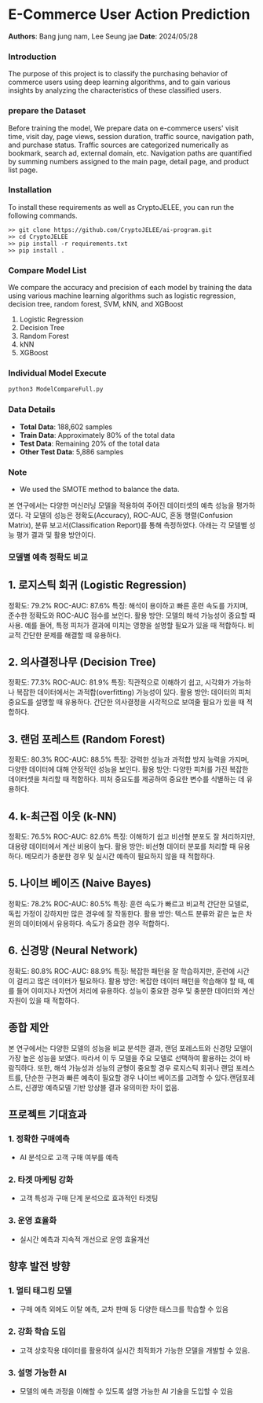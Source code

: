 # E-Commerce User Action Prediction

**Authors**: Bang jung nam, Lee Seung jae 
**Date**: 2024/05/28

### Introduction
The purpose of this project is to classify the purchasing behavior of commerce users using deep learning algorithms, and to gain various insights by analyzing the characteristics of these classified users.

### prepare the Dataset 
Before training the model, We prepare data on e-commerce users' visit time, visit day, page views, session duration, traffic source, navigation path, and purchase status. Traffic sources are categorized numerically as bookmark, search ad, external domain, etc. Navigation paths are quantified by summing numbers assigned to the main page, detail page, and product list page.

### Installation
To install these requirements as well as CryptoJELEE, you can run the following commands.

```install
>> git clone https://github.com/CryptoJELEE/ai-program.git
>> cd CryptoJELEE
>> pip install -r requirements.txt
>> pip install .
```

### Compare Model List
We compare the accuracy and precision of each model by training the data using various machine learning algorithms such as logistic regression, decision tree, random forest, SVM, kNN, and XGBoost
1. Logistic Regression
2. Decision Tree
3. Random Forest
4. kNN
5. XGBoost

### Individual Model Execute
```python
python3 ModelCompareFull.py
```

### Data Details
- **Total Data**: 188,602 samples
- **Train Data**: Approximately 80% of the total data 
- **Test Data**: Remaining 20% of the total data
- **Other Test Data**: 5,886 samples

### Note
- We used the SMOTE method to balance the data.

본 연구에서는 다양한 머신러닝 모델을 적용하여 주어진 데이터셋의 예측 성능을 평가하였다. 각 모델의 성능은 정확도(Accuracy), ROC-AUC, 혼동 행렬(Confusion Matrix), 분류 보고서(Classification Report)를 통해 측정하였다. 아래는 각 모델별 성능 평가 결과 및 활용 방안이다.

### 모델별 예측 정확도 비교 

## 1. 로지스틱 회귀 (Logistic Regression)
정확도: 79.2%
ROC-AUC: 87.6%
특징: 해석이 용이하고 빠른 훈련 속도를 가지며, 준수한 정확도와 ROC-AUC 점수를 보인다.
활용 방안:
모델의 해석 가능성이 중요할 때 사용. 예를 들어, 특정 피처가 결과에 미치는 영향을 설명할 필요가 있을 때 적합하다.
비교적 간단한 문제를 해결할 때 유용하다.

## 2. 의사결정나무 (Decision Tree)
정확도: 77.3%
ROC-AUC: 81.9%
특징: 직관적으로 이해하기 쉽고, 시각화가 가능하나 복잡한 데이터에서는 과적합(overfitting) 가능성이 있다.
활용 방안:
데이터의 피처 중요도를 설명할 때 유용하다.
간단한 의사결정을 시각적으로 보여줄 필요가 있을 때 적합하다.

## 3. 랜덤 포레스트 (Random Forest)
정확도: 80.3%
ROC-AUC: 88.5%
특징: 강력한 성능과 과적합 방지 능력을 가지며, 다양한 데이터에 대해 안정적인 성능을 보인다.
활용 방안:
다양한 피처를 가진 복잡한 데이터셋을 처리할 때 적합하다.
피처 중요도를 제공하여 중요한 변수를 식별하는 데 유용하다.

## 4. k-최근접 이웃 (k-NN)
정확도: 76.5%
ROC-AUC: 82.6%
특징: 이해하기 쉽고 비선형 분포도 잘 처리하지만, 대용량 데이터에서 계산 비용이 높다.
활용 방안:
비선형 데이터 분포를 처리할 때 유용하다.
메모리가 충분한 경우 및 실시간 예측이 필요하지 않을 때 적합하다.

## 5. 나이브 베이즈 (Naive Bayes)
정확도: 78.2%
ROC-AUC: 80.5%
특징: 훈련 속도가 빠르고 비교적 간단한 모델로, 독립 가정이 강하지만 많은 경우에 잘 작동한다.
활용 방안:
텍스트 분류와 같은 높은 차원의 데이터에서 유용하다.
속도가 중요한 경우 적합하다.

## 6. 신경망 (Neural Network)
정확도: 80.8%
ROC-AUC: 88.9%
특징: 복잡한 패턴을 잘 학습하지만, 훈련에 시간이 걸리고 많은 데이터가 필요하다.
활용 방안:
복잡한 데이터 패턴을 학습해야 할 때, 예를 들어 이미지나 자연어 처리에 유용하다.
성능이 중요한 경우 및 충분한 데이터와 계산 자원이 있을 때 적합하다.

## 종합 제안
본 연구에서는 다양한 모델의 성능을 비교 분석한 결과, 랜덤 포레스트와 신경망 모델이 가장 높은 성능을 보였다. 따라서 이 두 모델을 주요 모델로 선택하여 활용하는 것이 바람직하다. 또한, 해석 가능성과 성능의 균형이 중요할 경우 로지스틱 회귀나 랜덤 포레스트를, 단순한 구현과 빠른 예측이 필요할 경우 나이브 베이즈를 고려할 수 있다.랜덤포레스트, 신경망 예측모델 기반 앙상블 결과 유의미한 차이 없음.


## 프로젝트 기대효과
### 1. 정확한 구매예측
   - AI 분석으로 고객 구매 여부를 예측
### 2. 타겟 마케팅 강화
   - 고객 특성과 구매 단계 분석으로 효과적인 타겟팅
### 3. 운영 효율화
   - 실시간 예측과 지속적 개선으로 운영 효율개선

## 향후 발전 방향
### 1. 멀티 태그킹 모델
   - 구매 예측 외에도 이탈 예측, 교차 판매 등 다양한 태스크를 학습할 수 있음
### 2. 강화 학습 도입
   - 고객 상호작용 데이터를 활용하여 실시간 최적화가 가능한 모델을 개발할 수 있음.
### 3. 설명 가능한 AI
   - 모델의 예측 과정을 이해할 수 있도록 설명 가능한 AI 기술을 도입할 수 있음

